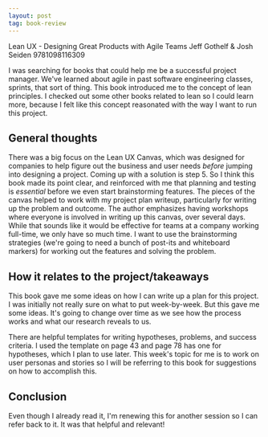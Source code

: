 ```yaml
---
layout: post
tag: book-review
---
```


Lean UX - Designing Great Products with Agile Teams
Jeff Gothelf & Josh Seiden
9781098116309

I was searching for books that could help me be a successful project manager. We've learned about agile in past software engineering classes, sprints, that sort of thing. This book introduced me to the concept of lean principles. I checked out some other books related to lean so I could learn more, because I felt like this concept reasonated with the way I want to run this project.

## General thoughts
There was a big focus on the Lean UX Canvas, which was designed for companies to help figure out the business and user needs *before* jumping into designing a project. Coming up with a solution is step 5. So I think this book made its point clear, and reinforced with me that planning and testing is *essential* before we even start brainstorming features. The pieces of the canvas helped to work with my project plan writeup, particularly for writing up the problem and outcome. The author emphasizes having workshops where everyone is involved in writing up this canvas, over several days. While that sounds like it would be effective for teams at a company working full-time, we only have so much time. I want to use the brainstorming strategies (we're going to need a bunch of post-its and whiteboard markers) for working out the features and solving the problem.

## How it relates to the project/takeaways
This book gave me some ideas on how I can write up a plan for this project. I was initially not really sure on what to put week-by-week. But this gave me some ideas. It's going to change over time as we see how the process works and what our research reveals to us. 

There are helpful templates for writing hypotheses, problems, and success criteria. I used the template on page 43 and page 78 has one for hypotheses, which I plan to use later. This week's topic for me is to work on user personas and stories so I will be referring to this book for suggestions on how to accomplish this.

## Conclusion
Even though I already read it, I'm renewing this for another session so I can refer back to it. It was that helpful and relevant!